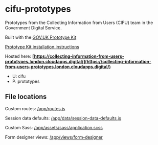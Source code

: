 # cifu-prototypes

Prototypes from the Collecting Information from Users (CIFU) team in the Government Digital Service.

Built with the [GOV.UK Prototype Kit](https://govuk-prototype-kit.herokuapp.com/docs)

[Prototype Kit installation instructions](https://govuk-prototype-kit.herokuapp.com/docs/install)

Hosted here: **[https://collecting-information-from-users-prototypes.london.cloudapps.digital/](https://collecting-information-from-users-prototypes.london.cloudapps.digital/)**

- U: cifu
- P: prototypes

## File locations

Custom routes: [/app/routes.js](https://github.com/alphagov/cifu-prototypes/blob/main/app/routes.js)

Session data defaults: [/app/data/session-data-defaults.js](https://github.com/alphagov/cifu-prototypes/blob/main/app/data/session-data-defaults.js)

Custom Sass: [/app/assets/sass/application.scss](https://github.com/alphagov/cifu-prototypes/blob/main/app/assets/sass/application.scss)

Form designer views: [/app/views/form-designer](https://github.com/alphagov/cifu-prototypes/tree/main/app/views/form-designer)
